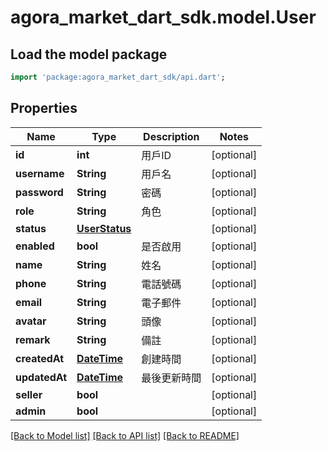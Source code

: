 # agora_market_dart_sdk.model.User

## Load the model package
```dart
import 'package:agora_market_dart_sdk/api.dart';
```

## Properties
Name | Type | Description | Notes
------------ | ------------- | ------------- | -------------
**id** | **int** | 用戶ID | [optional] 
**username** | **String** | 用戶名 | [optional] 
**password** | **String** | 密碼 | [optional] 
**role** | **String** | 角色 | [optional] 
**status** | [**UserStatus**](UserStatus.md) |  | [optional] 
**enabled** | **bool** | 是否啟用 | [optional] 
**name** | **String** | 姓名 | [optional] 
**phone** | **String** | 電話號碼 | [optional] 
**email** | **String** | 電子郵件 | [optional] 
**avatar** | **String** | 頭像 | [optional] 
**remark** | **String** | 備註 | [optional] 
**createdAt** | [**DateTime**](DateTime.md) | 創建時間 | [optional] 
**updatedAt** | [**DateTime**](DateTime.md) | 最後更新時間 | [optional] 
**seller** | **bool** |  | [optional] 
**admin** | **bool** |  | [optional] 

[[Back to Model list]](../README.md#documentation-for-models) [[Back to API list]](../README.md#documentation-for-api-endpoints) [[Back to README]](../README.md)


